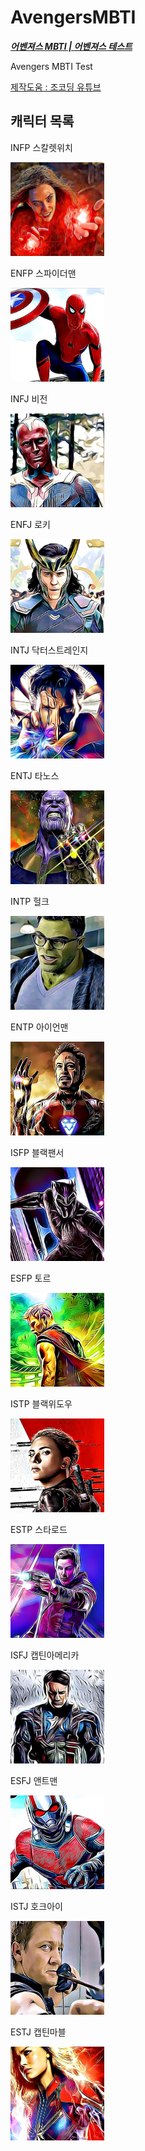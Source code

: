 # AvengersMBTI

**_[어벤져스 MBTI | 어벤져스 테스트](https://avengersmbti.netlify.app/)_**

Avengers MBTI Test

[제작도움 : 조코딩 유튜브](https://www.youtube.com/channel/UCQNE2JmbasNYbjGAcuBiRRg)

## 캐릭터 목록

INFP 스칼렛위치

<img src="AvengersMBIT-files/스칼렛위치.jpg" width="150" height="150">

ENFP 스파이더맨

<img src="AvengersMBIT-files/스파이더맨.jpg" width="150" height="150">

INFJ 비전

<img src="AvengersMBIT-files/비전.jpg" width="150" height="150">

ENFJ 로키

<img src="AvengersMBIT-files/로키.jpg" width="150" height="150">

INTJ 닥터스트레인지

<img src="AvengersMBIT-files/닥터스트레인지.jpg" width="150" height="150">

ENTJ 타노스

<img src="AvengersMBIT-files/타노스.jpg" width="150" height="150">

INTP 헐크

<img src="AvengersMBIT-files/헐크.jpg" width="150" height="150">

ENTP 아이언맨

<img src="AvengersMBIT-files/아이언맨.jpg" width="150" height="150">

ISFP 블랙팬서

<img src="AvengersMBIT-files/블랙팬서.jpg" width="150" height="150">

ESFP 토르

<img src="AvengersMBIT-files/토르.jpg" width="150" height="150">

ISTP 블랙위도우

<img src="AvengersMBIT-files/블랙위도우.jpg" width="150" height="150">

ESTP 스타로드

<img src="AvengersMBIT-files/스타로드.jpg" width="150" height="150">

ISFJ 캡틴아메리카

<img src="AvengersMBIT-files/캡틴아메리카.jpg" width="150" height="150">

ESFJ 앤트맨

<img src="AvengersMBIT-files/앤트맨.jpg" width="150" height="150">

ISTJ 호크아이

<img src="AvengersMBIT-files/호크아이.jpg" width="150" height="150">

ESTJ 캡틴마블

<img src="AvengersMBIT-files/캡틴마블.jpg" width="150" height="150">
